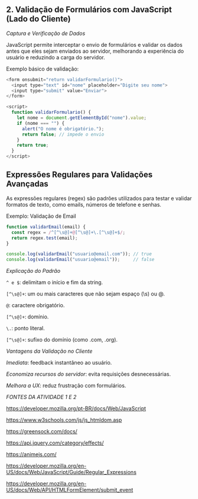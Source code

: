 ## 2. Validação de Formulários com JavaScript (Lado do Cliente)

*Captura e Verificação de Dados*

JavaScript permite interceptar o envio de formulários e validar os dados antes que eles sejam enviados ao servidor, melhorando a experiência do usuário e reduzindo a carga do servidor.

Exemplo básico de validação:

```javascript
<form onsubmit="return validarFormulario()">
  <input type="text" id="nome" placeholder="Digite seu nome">
  <input type="submit" value="Enviar">
</form>

<script>
  function validarFormulario() {
    let nome = document.getElementById("nome").value;
    if (nome === "") {
      alert("O nome é obrigatório.");
      return false; // impede o envio
    }
    return true;
  }
</script>
```
## Expressões Regulares para Validações Avançadas

As expressões regulares (regex) são padrões utilizados para testar e validar formatos de texto, como emails, números de telefone e senhas.

Exemplo: Validação de Email

```javascript
function validarEmail(email) {
  const regex = /^[^\s@]+@[^\s@]+\.[^\s@]+$/;
  return regex.test(email);
}

console.log(validarEmail("usuario@email.com")); // true
console.log(validarEmail("usuario@email"));     // false
```

*Explicação do Padrão*

`^ e $`: delimitam o início e fim da string.

`[^\s@]+`: um ou mais caracteres que não sejam espaço (\s) ou @.

`@`: caractere obrigatório.

`[^\s@]+`: domínio.

`\.`: ponto literal.

`[^\s@]+`: sufixo do domínio (como .com, .org).

*Vantagens da Validação no Cliente*

*Imediata*: feedback instantâneo ao usuário.

*Economiza recursos do servidor*: evita requisições desnecessárias.

*Melhora a UX*: reduz frustração com formulários.

*FONTES DA ATIVIDADE 1 E 2*

https://developer.mozilla.org/pt-BR/docs/Web/JavaScript

https://www.w3schools.com/js/js_htmldom.asp

https://greensock.com/docs/

https://api.jquery.com/category/effects/

https://animejs.com/

https://developer.mozilla.org/en-US/docs/Web/JavaScript/Guide/Regular_Expressions

https://developer.mozilla.org/en-US/docs/Web/API/HTMLFormElement/submit_event
